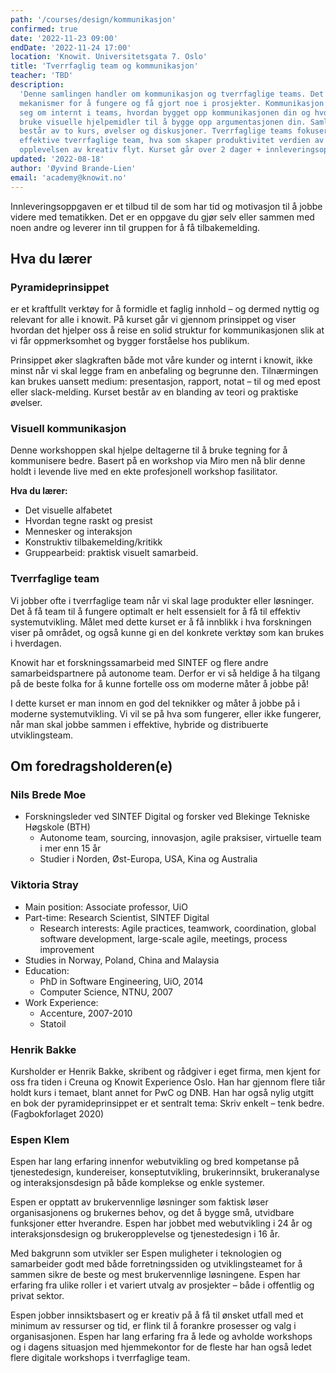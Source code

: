 ```yaml
---
path: '/courses/design/kommunikasjon'
confirmed: true
date: '2022-11-23 09:00'
endDate: '2022-11-24 17:00'
location: 'Knowit. Universitetsgata 7. Oslo'
title: 'Tverrfaglig team og kommunikasjon'
teacher: 'TBD'
description:
  'Denne samlingen handler om kommunikasjon og tverrfaglige teams. Det er to
  mekanismer for å fungere og få gjort noe i prosjekter. Kommunikasjon dreier
  seg om internt i teams, hvordan bygget opp kommunikasjonen din og hvordan
  bruke visuelle hjelpemidler til å bygge opp argumentasjonen din. Samlingen
  består av to kurs, øvelser og diskusjoner. Tverrfaglige teams fokuserer på:
  effektive tverrfaglige team, hva som skaper produktivitet verdien av flow og
  opplevelsen av kreativ flyt. Kurset går over 2 dager + innleveringsoppgave'
updated: '2022-08-18'
author: 'Øyvind Brande-Lien'
email: 'academy@knowit.no'
---
```


Innleveringsoppgaven er et tilbud til de som har tid og motivasjon til å jobbe
videre med tematikken. Det er en oppgave du gjør selv eller sammen med noen
andre og leverer inn til gruppen for å få tilbakemelding.

## Hva du lærer

### Pyramideprinsippet

er et kraftfullt verktøy for å formidle et faglig innhold – og dermed nyttig
og relevant for alle i knowit. På kurset går vi gjennom prinsippet og viser
hvordan det hjelper oss å reise en solid struktur for kommunikasjonen slik at
vi får oppmerksomhet og bygger forståelse hos publikum.

Prinsippet øker slagkraften både mot våre kunder og internt i knowit, ikke
minst når vi skal legge fram en anbefaling og begrunne den. Tilnærmingen kan
brukes uansett medium: presentasjon, rapport, notat – til og med epost eller
slack-melding. Kurset består av en blanding av teori og praktiske øvelser.

### Visuell kommunikasjon

Denne workshoppen skal hjelpe deltagerne til å bruke tegning for å kommunisere
bedre. Basert på en workshop via Miro men nå blir denne holdt i levende live
med en ekte profesjonell workshop fasilitator.

**Hva du lærer:**

- Det visuelle alfabetet
- Hvordan tegne raskt og presist
- Mennesker og interaksjon
- Konstruktiv tilbakemelding/kritikk
- Gruppearbeid: praktisk visuelt samarbeid.

### Tverrfaglige team

Vi jobber ofte i tverrfaglige team når vi skal lage produkter eller løsninger.
Det å få team til å fungere optimalt er helt essensielt for å få til effektiv
systemutvikling. Målet med dette kurset er å få innblikk i hva forskningen
viser på området, og også kunne gi en del konkrete verktøy som kan brukes i
hverdagen.

Knowit har et forskningssamarbeid med SINTEF og flere andre samarbeidspartnere
på autonome team. Derfor er vi så heldige å ha tilgang på de beste folka for å
kunne fortelle oss om moderne måter å jobbe på!

I dette kurset er man innom en god del teknikker og måter å jobbe på i moderne
systemutvikling. Vi vil se på hva som fungerer, eller ikke fungerer, når man
skal jobbe sammen i effektive, hybride og distribuerte utviklingsteam.

## Om foredragsholderen(e)

### Nils Brede Moe

- Forskningsleder ved SINTEF Digital og forsker ved Blekinge Tekniske Høgskole
  (BTH)
  - Autonome team, sourcing, innovasjon, agile praksiser, virtuelle team i mer
    enn 15 år
  - Studier i Norden, Øst-Europa, USA, Kina og Australia

### Viktoria Stray

- Main position: Associate professor, UiO
- Part-time: Research Scientist, SINTEF Digital
  - Research interests: Agile practices, teamwork, coordination, global
    software development, large-scale agile, meetings, process improvement
- Studies in Norway, Poland, China and Malaysia
- Education:
  - PhD in Software Engineering, UiO, 2014
  - Computer Science, NTNU, 2007
- Work Experience:
  - Accenture, 2007-2010
  - Statoil

### Henrik Bakke

Kursholder er Henrik Bakke, skribent og rådgiver i eget firma, men kjent for
oss fra tiden i Creuna og Knowit Experience Oslo. Han har gjennom flere tiår
holdt kurs i temaet, blant annet for PwC og DNB. Han har også nylig utgitt en
bok der pyramideprinsippet er et sentralt tema: Skriv enkelt – tenk bedre.
(Fagbokforlaget 2020)

### Espen Klem

Espen har lang erfaring innenfor webutvikling og bred kompetanse på
tjenestedesign, kundereiser, konseptutvikling, brukerinnsikt, brukeranalyse og
interaksjonsdesign på både komplekse og enkle systemer.

Espen er opptatt av brukervennlige løsninger som faktisk løser organisasjonens
og brukernes behov, og det å bygge små, utvidbare funksjoner etter hverandre.
Espen har jobbet med webutvikling i 24 år og interaksjonsdesign og
brukeropplevelse og tjenestedesign i 16 år.

Med bakgrunn som utvikler ser Espen muligheter i teknologien og samarbeider
godt med både forretningssiden og utviklingsteamet for å sammen sikre de beste
og mest brukervennlige løsningene. Espen har erfaring fra ulike roller i et
variert utvalg av prosjekter – både i offentlig og privat sektor.

Espen jobber innsiktsbasert og er kreativ på å få til ønsket utfall med et
minimum av ressurser og tid, er flink til å forankre prosesser og valg i
organisasjonen. Espen har lang erfaring fra å lede og avholde workshops og i
dagens situasjon med hjemmekontor for de fleste har han også ledet flere
digitale workshops i tverrfaglige team.
